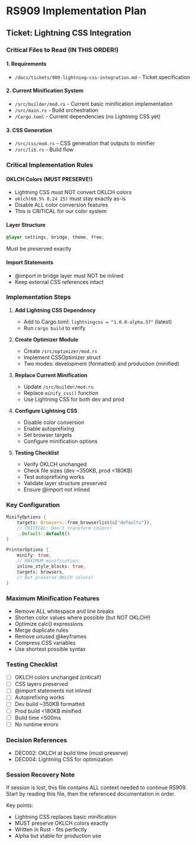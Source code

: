 # RS909 Implementation Plan

## Ticket: Lightning CSS Integration

### Critical Files to Read (IN THIS ORDER!)

#### 1. Requirements
- `/docs/tickets/909-lightning-css-integration.md` - Ticket specification

#### 2. Current Minification System
- `/src/builder/mod.rs` - Current basic minification implementation
- `/src/main.rs` - Build orchestration
- `/Cargo.toml` - Current dependencies (no Lightning CSS yet)

#### 3. CSS Generation
- `/src/css/mod.rs` - CSS generation that outputs to minifier
- `/src/lib.rs` - Build flow

### Critical Implementation Rules

#### OKLCH Colors (MUST PRESERVE!)
- Lightning CSS must NOT convert OKLCH colors
- `oklch(68.5% 0.24 25)` must stay exactly as-is
- Disable ALL color conversion features
- This is CRITICAL for our color system

#### Layer Structure
```css
@layer settings, bridge, theme, free;
```
Must be preserved exactly

#### Import Statements
- @import in bridge layer must NOT be inlined
- Keep external CSS references intact

### Implementation Steps

1. **Add Lightning CSS Dependency**
   - Add to Cargo.toml: `lightningcss = "1.0.0-alpha.57"` (latest)
   - Run `cargo build` to verify

2. **Create Optimizer Module**
   - Create `/src/optimizer/mod.rs`
   - Implement CSSOptimizer struct
   - Two modes: development (formatted) and production (minified)

3. **Replace Current Minification**
   - Update `/src/builder/mod.rs`
   - Replace `minify_css()` function
   - Use Lightning CSS for both dev and prod

4. **Configure Lightning CSS**
   - Disable color conversion
   - Enable autoprefixing
   - Set browser targets
   - Configure minification options

5. **Testing Checklist**
   - Verify OKLCH unchanged
   - Check file sizes (dev ~350KB, prod <180KB)
   - Test autoprefixing works
   - Validate layer structure preserved
   - Ensure @import not inlined

### Key Configuration

```rust
MinifyOptions {
    targets: Browsers::from_browserlist(&["defaults"]),
    // CRITICAL: Don't transform colors!
    ..Default::default()
}

PrinterOptions {
    minify: true,
    // MAXIMUM minification:
    inline_style_blocks: true,
    targets: browsers,
    // But preserve OKLCH colors!
}
```

### Maximum Minification Features
- Remove ALL whitespace and line breaks
- Shorten color values where possible (but NOT OKLCH!)
- Optimize calc() expressions
- Merge duplicate rules
- Remove unused @keyframes
- Compress CSS variables
- Use shortest possible syntax

### Testing Checklist

- [ ] OKLCH colors unchanged (critical!)
- [ ] CSS layers preserved
- [ ] @import statements not inlined
- [ ] Autoprefixing works
- [ ] Dev build ~350KB formatted
- [ ] Prod build <180KB minified
- [ ] Build time <500ms
- [ ] No runtime errors

### Decision References
- DEC002: OKLCH at build time (must preserve)
- DEC004: Lightning CSS for optimization

### Session Recovery Note
If session is lost, this file contains ALL context needed to continue RS909.
Start by reading this file, then the referenced documentation in order.

Key points:
- Lightning CSS replaces basic minification
- MUST preserve OKLCH colors exactly
- Written in Rust - fits perfectly
- Alpha but stable for production use
